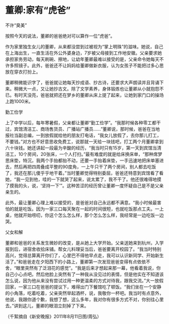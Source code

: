 # 董卿:家有“虎爸”

不许“臭美” 

按照今天的说法，董卿的爸爸绝对可以算作一位“虎爸”。 

作为家里独生女儿的董卿，从来都没尝到过被视为“掌上明珠”的滋味。她说，自己在上海出生，一直生活在外公外婆身边，7岁被父母接到工作地安徽。父亲要求她承担家务劳动，每天刷碗、擦地，让幼年董卿最难以接受的是，父亲命令她每天不许多照镜子。此外，爸爸还不让妈妈给董卿做新衣服，认为女孩子不能把过多心思放在穿衣打扮上。 

董卿稍微能识字了，爸爸就让她每天抄成语、抄古诗，还要求大声朗读并且背诵下来。稍微大一点，又让她抄古文。除了文学素养，身体锻炼也让董卿从小就抱怨不已。有时天没亮，爸爸就把还在梦乡的董卿从床上提了起来，让她到家门口的操场上跑1000米。 

勤工俭学 

上了中学以后，每年寒暑假，父亲都让董卿“勤工俭学”。“我那时候各种零工都干过，宾馆清洁工、商场售货员、广播站广播员……”董卿说，那时候，爸爸在当地报社当副总编，一到放假就给他的朋友打电话，“我女儿放假了，去你那儿打工，不要钱。”对方也不好意思收免费工，说那就一天给一块钱吧，打工两个月董卿拿到六十块钱。她还讲起一段最为辛酸的经历，“我当时只有15岁，第一天到宾馆当清洁工，10个房间，20张床，一个人打扫。”最有难度的就是给床换床单，“那种席梦思床垫，特沉，我两个手抬都抬不动，还要一手抬着床垫，一手迅速地把床单塞进去，然后再把四周叠成平整的90度角，一上午只干了两个房间，别人都去吃饭了，我还在那儿傻乎乎地干着。”当时董卿觉得特别委屈，爸爸还特意到宾馆看了看她，“我一见到他，哇的一下就哭了起来，说太累了，我不干了。他还很难得地摸了摸我的头，说，‘坚持一下’”。这种苦涩的经历曾让董卿一度怀疑自己是不是父亲亲生的。 

此外，最让董卿心理上难以接受的，是爸爸对自己永远都不满意。“我小时候最害怕的就是吃饭。因为一家三口每天聚在一起的时间很短，也就吃饭那点工夫。一上桌，他就开始唠叨，你这个怎么怎么样，那个怎么怎么样，我经常是一边吃饭一边哭。 

父女和解 

董卿和爸爸的关系发生微妙的改变，是从她上大学开始。父亲送她来到杭州，入学报到后，进宿舍收拾床铺。帮女儿料理妥当后，爸爸要离开校园了。“我当时特别高兴，觉得总算离开你们了，心里巴不得他早点走，我可以认识新同学、开始新生活了。”和爸爸走在夕阳西下的小路上，董卿第一次发现爸爸变得有点依依不舍，“眼里突然有了泛泪花的感觉”。“我是后来才想起来那一幕，他看着我说，你自己小心点吧。然后他脸上突然有了一种我从没见过的表情，但是他实在不知道该怎么说，因为他从来没有尝试过用一种更温柔的方式对待我，跟我交流。”大一放假回家，一家三口在爸爸的提议下，难得出门下餐馆吃了顿饭。“我们坐在一个安静的小角落，吃着吃着，父亲突然举起酒杯，说，我敬你一杯吧。我当时有点意外，他说，我跟你道个歉，我想了想，这么多年，我对你有很多方式不对，你别往心里去。”讲到这儿，董卿的眼泪立刻掉了下来。 

（千絮摘自《新安晚报》2011年8月11日图/周弘）